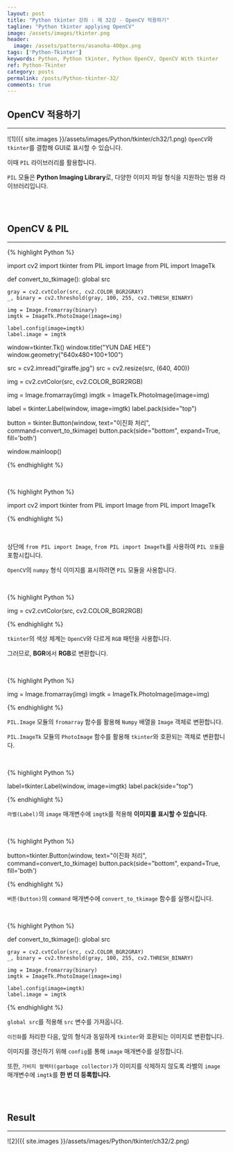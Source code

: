 ```yaml
---
layout: post
title: "Python tkinter 강좌 : 제 32강 - OpenCV 적용하기"
tagline: "Python tkinter applying OpenCV"
image: /assets/images/tkinter.png
header:
  image: /assets/patterns/asanoha-400px.png
tags: ['Python-Tkinter']
keywords: Python, Python tkinter, Python OpenCV, OpenCV With tkinter
ref: Python-Tkinter
category: posts
permalink: /posts/Python-tkinter-32/
comments: true
---
```


## OpenCV 적용하기 ##
----------

![1]({{ site.images }}/assets/images/Python/tkinter/ch32/1.png)
`OpenCV`와 `tkinter`를 결합해 GUI로 표시할 수 있습니다.

이때 `PIL` 라이브러리를 활용합니다.

`PIL` 모듈은 **Python Imaging Library**로, 다양한 이미지 파일 형식을 지원하는 범용 라이브러리입니다.

<br>
<br>

## OpenCV & PIL ##
----------

{% highlight Python %}

import cv2
import tkinter
from PIL import Image
from PIL import ImageTk

def convert_to_tkimage():
    global src

    gray = cv2.cvtColor(src, cv2.COLOR_BGR2GRAY)
    _, binary = cv2.threshold(gray, 100, 255, cv2.THRESH_BINARY)

    img = Image.fromarray(binary)
    imgtk = ImageTk.PhotoImage(image=img)

    label.config(image=imgtk)
    label.image = imgtk

window=tkinter.Tk()
window.title("YUN DAE HEE")
window.geometry("640x480+100+100")

src = cv2.imread("giraffe.jpg")
src = cv2.resize(src, (640, 400))

img = cv2.cvtColor(src, cv2.COLOR_BGR2RGB)

img = Image.fromarray(img)
imgtk = ImageTk.PhotoImage(image=img)

label = tkinter.Label(window, image=imgtk)
label.pack(side="top")

button = tkinter.Button(window, text="이진화 처리", command=convert_to_tkimage)
button.pack(side="bottom", expand=True, fill='both')

window.mainloop()

{% endhighlight %}

<br>

{% highlight Python %}

import cv2
import tkinter
from PIL import Image
from PIL import ImageTk

{% endhighlight %}

<br>

상단에 `from PIL import Image`, `from PIL import ImageTk`를 사용하여 `PIL 모듈`을 포함시킵니다.

`OpenCV`의 `numpy` 형식 이미지를 표시하려면 `PIL` 모듈을 사용합니다.

<br>

{% highlight Python %}

img = cv2.cvtColor(src, cv2.COLOR_BGR2RGB)

{% endhighlight %}

`tkinter`의 색상 체계는 `OpenCV`와 다르게 `RGB` 패턴을 사용합니다.

그러므로, **BGR**에서 **RGB**로 변환합니다.

<br>

{% highlight Python %}

img = Image.fromarray(img)
imgtk = ImageTk.PhotoImage(image=img)

{% endhighlight %}

`PIL.Image` 모듈의 `fromarray` 함수를 활용해 `Numpy` 배열을 `Image` 객체로 변환합니다.

`PIL.ImageTk` 모듈의 `PhotoImage` 함수를 활용해 `tkinter`와 호환되는 객체로 변환합니다.

<br>

{% highlight Python %}

label=tkinter.Label(window, image=imgtk)
label.pack(side="top")

{% endhighlight %}

`라벨(Label)`의 `image` 매개변수에 `imgtk`를 적용해 **이미지를 표시할 수 있습니다.**

<br>

{% highlight Python %}

button=tkinter.Button(window, text="이진화 처리", command=convert_to_tkimage)
button.pack(side="bottom", expand=True, fill='both')

{% endhighlight %}

`버튼(Button)`의 `command` 매개변수에 `convert_to_tkimage` 함수를 실행시킵니다.

<br>

{% highlight Python %}

def convert_to_tkimage():
    global src

    gray = cv2.cvtColor(src, cv2.COLOR_BGR2GRAY)
    _, binary = cv2.threshold(gray, 100, 255, cv2.THRESH_BINARY)

    img = Image.fromarray(binary)
    imgtk = ImageTk.PhotoImage(image=img)

    label.config(image=imgtk)
    label.image = imgtk

{% endhighlight %}

`global src`를 적용해 `src` 변수를 가져옵니다.

`이진화`를 처리한 다음, 앞의 형식과 동일하게 `tkinter`와 호환되는 이미지로 변환합니다.

이미지를 갱신하기 위해 `config`를 통해 `image` 매개변수를 설정합니다.

또한, `가비지 컬렉터(garbage collector)`가 이미지를 삭제하지 않도록 라벨의 `image` 매개변수에 `imgtk`를 **한 번 더 등록합니다.**

<br>
<br>

## Result ##
----------

![2]({{ site.images }}/assets/images/Python/tkinter/ch32/2.png)